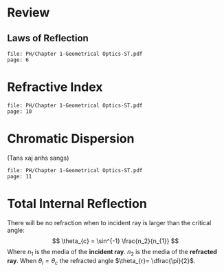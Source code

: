 # Review
## Laws of Reflection
```slide-note 
file: PH/Chapter 1-Geometrical Optics-ST.pdf
page: 6 
```

# Refractive Index
```slide-note 
file: PH/Chapter 1-Geometrical Optics-ST.pdf
page: 10
```

# Chromatic Dispersion
(Tans xaj anhs sangs)
```slide-note 
file: PH/Chapter 1-Geometrical Optics-ST.pdf
page: 11
```

# Total Internal Reflection

There will be no refraction when to incident ray is larger than the critical angle:
$$
\theta_{c} = \sin^{-1} \frac{n_2}{n_{1}}
$$
Where $n_1$ is the media of the **incident ray**.
			$n_2$ is the media of the **refracted ray**.
When $\theta_{i}=\theta_{c}$ the refracted angle $\theta_{r}= \dfrac{\pi}{2}$.
